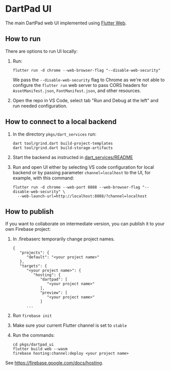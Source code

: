 # DartPad UI

The main DartPad web UI implemented using [Flutter Web](https://flutter.dev/multi-platform/web).

## How to run

There are options to run UI locally:

1. Run:

   ```
   flutter run -d chrome --web-browser-flag "--disable-web-security"
   ```

   We pass the `--disable-web-security` flag to Chrome as we're not able to
   configure the `flutter run` web server to pass CORS headers for
   `AssetManifest.json`, `FontManifest.json`, and other resources.

2. Open the repo in VS Code, select tab "Run and Debug at the left" and run
   needed configuration.

## How to connect to a local backend

1. In the directory `pkgs/dart_services` run:

    ```
    dart tool/grind.dart build-project-templates
    dart tool/grind.dart build-storage-artifacts
    ```

2. Start the backend as instructed in [dart_services/README](../dart_services/README.md)

3. Run and open UI either by selecting VS code configuration for local backend or by
   passing parameter `channel=localhost` to the UI, for example, with this command:

    ```
    flutter run -d chrome --web-port 8888 --web-browser-flag "--disable-web-security" \
      --web-launch-url=http://localhost:8888/?channel=localhost
    ```

## How to publish

If you want to collaborate on intermediate version, you can publish it to your own Firebase project:

1. In .firebaserc temporarily change project names.

   ```
   {
      "projects": {
         "default": "<your project name>"
      },
      "targets": {
         "<your project name>": {
            "hosting": {
               "dartpad": [
                  "<your project name>"
               ],
               "preview": [
                  "<your project name>"
               ]
         ...
   ```


2. Run `firebase init`

3. Make sure your current Flutter channel is set to `stable`

3. Run the commands:

   ```
   cd pkgs/dartpad_ui
   flutter build web --wasm
   firebase hosting:channel:deploy <your project name>
   ```

See https://firebase.google.com/docs/hosting.
